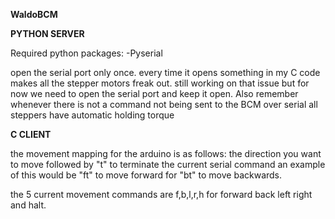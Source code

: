 **WaldoBCM**


**PYTHON SERVER**

Required python packages:
-Pyserial

open the serial port only once.  every time it opens something in my C code makes all the stepper motors
freak out.  still working on that issue but for now we need to open the serial port and keep it open.
Also remember whenever there is not a command not being sent to the BCM over serial all steppers have automatic holding torque

**C CLIENT**

the movement mapping for the arduino is as follows:
the direction you want to move followed by "t" to terminate the current serial command
an example of this would be "ft"  to move forward for "bt"  to move backwards.

the 5 current movement commands are f,b,l,r,h for forward back left right and halt.